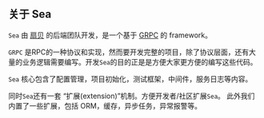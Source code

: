 ## 关于 Sea

`Sea` 由 [扇贝](https://www.shanbay.com) 的后端团队开发，是一个基于 [GRPC](https://grpc.io/) 的 framework。

`GRPC` 是RPC的一种协议和实现，然而要开发完整的项目，除了协议层面，还有大量的业务逻辑需要编写。开发`Sea`的目的正是是方便大家更方便的编写这些代码。

`Sea` 核心包含了配置管理，项目初始化，测试框架，中间件，服务日志等内容。

同时`Sea`还有一套 “扩展(extension)”机制。方便开发者/社区扩展`Sea`。 此外我们内置了一些扩展，包括 ORM，缓存，异步任务，异常报警等。
